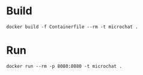 # Build
```
docker build -f Containerfile --rm -t microchat .
```
# Run
```
docker run --rm -p 8080:8080 -t microchat .
```

